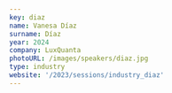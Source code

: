 ```yaml
---
key: diaz
name: Vanesa Díaz
surname: Díaz
year: 2024
company: LuxQuanta
photoURL: /images/speakers/diaz.jpg
type: industry
website: '/2023/sessions/industry_diaz'
---
```

